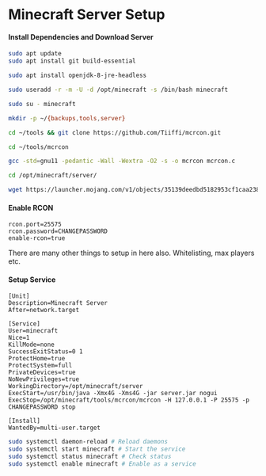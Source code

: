 # Minecraft Server Setup

#### Install Dependencies and Download Server

```bash
sudo apt update
sudo apt install git build-essential

sudo apt install openjdk-8-jre-headless

sudo useradd -r -m -U -d /opt/minecraft -s /bin/bash minecraft

sudo su - minecraft

mkdir -p ~/{backups,tools,server}

cd ~/tools && git clone https://github.com/Tiiffi/mcrcon.git

cd ~/tools/mcrcon

gcc -std=gnu11 -pedantic -Wall -Wextra -O2 -s -o mcrcon mcrcon.c

cd /opt/minecraft/server/

wget https://launcher.mojang.com/v1/objects/35139deedbd5182953cf1caa23835da59ca3d7cd/server.jar

```

#### Enable RCON

```
rcon.port=25575
rcon.password=CHANGEPASSWORD
enable-rcon=true
```

There are many other things to setup in here also. Whitelisting, max players etc.

#### Setup Service

```
[Unit]
Description=Minecraft Server
After=network.target

[Service]
User=minecraft
Nice=1
KillMode=none
SuccessExitStatus=0 1
ProtectHome=true
ProtectSystem=full
PrivateDevices=true
NoNewPrivileges=true
WorkingDirectory=/opt/minecraft/server
ExecStart=/usr/bin/java -Xmx4G -Xms4G -jar server.jar nogui
ExecStop=/opt/minecraft/tools/mcrcon/mcrcon -H 127.0.0.1 -P 25575 -p CHANGEPASSWORD stop

[Install]
WantedBy=multi-user.target
```

```bash
sudo systemctl daemon-reload # Reload daemons
sudo systemctl start minecraft # Start the service
sudo systemctl status minecraft # Check status
sudo systemctl enable minecraft # Enable as a service
```



